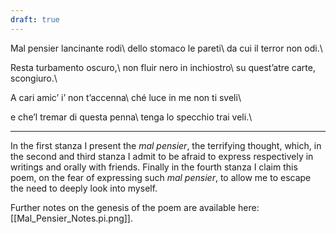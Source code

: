 ```yaml
---
draft: true
---
```


Mal pensier lancinante rodi\\
dello stomaco le pareti\\
da cui il terror non odi.\\

Resta turbamento oscuro,\\
non fluir nero in inchiostro\\
su quest’atre carte, scongiuro.\\

A cari amic’ i’ non t’accenna\\
ché luce in me non ti sveli\\

e che’l tremar di questa penna\\
tenga lo specchio trai veli.\\

---

In the first stanza I present the _mal pensier_, the terrifying thought, which, in the second and third stanza I admit to be afraid to express respectively in writings and orally with friends. Finally in the fourth stanza I claim this poem, on the fear of expressing such _mal pensier_, to allow me to escape the need to deeply look into myself.

Further notes on the genesis of the poem are available here: [[Mal_Pensier_Notes.pi.png]].